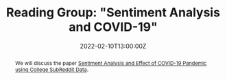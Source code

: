 ---
title: "Reading Group: \"Sentiment Analysis and COVID-19\""

# event: Wowchemy Conference
# event_url: https://example.org

location: Abacws and Online
# address:
#   street: 450 Serra Mall
#   city: Stanford
#   region: CA
#   postcode: '94305'
#   country: United States

summary:
abstract: "We will discuss the paper [Sentiment Analysis and Effect of COVID-19 Pandemic using College SubReddit Data](https://arxiv.org/abs/2112.04351)."

# Talk start and end times.
#   End time can optionally be hidden by prefixing the line with `#`.
date: "2022-02-10T13:00:00Z"
date_end: "2022-02-10T14:00:00Z"
all_day: false

# Schedule page publish date (NOT talk date).
publishDate: "2022-02-10T00:00:00Z"

authors: [antypasd]
tags: []

# Is this a featured talk? (true/false)
featured: false

image:
  caption:
  focal_point:

url_code: ""
url_pdf: "https://arxiv.org/pdf/2112.04351.pdf"
url_slides: ""
url_video: ""

# Markdown Slides (optional).
#   Associate this talk with Markdown slides.
#   Simply enter your slide deck's filename without extension.
#   E.g. `slides = "example-slides"` references `content/slides/example-slides.md`.
#   Otherwise, set `slides = ""`.
slides:

# Projects (optional).
#   Associate this post with one or more of your projects.
#   Simply enter your project's folder or file name without extension.
#   E.g. `projects = ["internal-project"]` references `content/project/deep-learning/index.md`.
#   Otherwise, set `projects = []`.
projects:
---